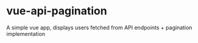 # vue-api-pagination
A simple vue app, displays users fetched from API endpoints + pagination implementation
